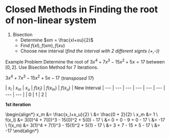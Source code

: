 # Closed Methods in Finding the root of non-linear system

1. Bisection
    * Determine $xm = \frac{xl+xu}{2}$
    * Find $f(xl), f(xm), f(xu)$
    * Choose new interval (_find the interval with 2 different signts (+,-))_

Example Problem
Determine the root of $3x^4 + 7x^3 - 15x^2 + 5x = 17$ between $[0,2]$. Use Bisection Method for 7 iterations. 

$3x^4 + 7x^3 - 15x^2 + 5x - 17$ (_transposed 17_)

| $x_l$ | $x_m$ | $x_u$ | $f(x_l)$ | $f(x_m)$ | $f(x_u)$ | New Interval
| --- | --- | --- | --- | --- | --- | --- | --- |
| $0$ | $1$ | $2$ |    


**1st iteration**

\begin{align*}
    x_m &= \frac{x_l+x_u}{2} \\
    &= \frac{0 + 2}{2} \\
    x_m &= 1 \\
    f(x_l) &= 3(0)^4 + 7(0)^3 - 15(0)^2 + 5(0) - 17 \\
    &= 0 + 0 - 9 + 0 - 17 \\ 
    &= -17 \\
    f(x_m) &= 3(1)^4 + 7(1)^3 - 15(1)^2 + 5(1) - 17 \\
    &= 3 + 7 - 15 + 5 - 17 \\
    &= -17
\end{align*}
